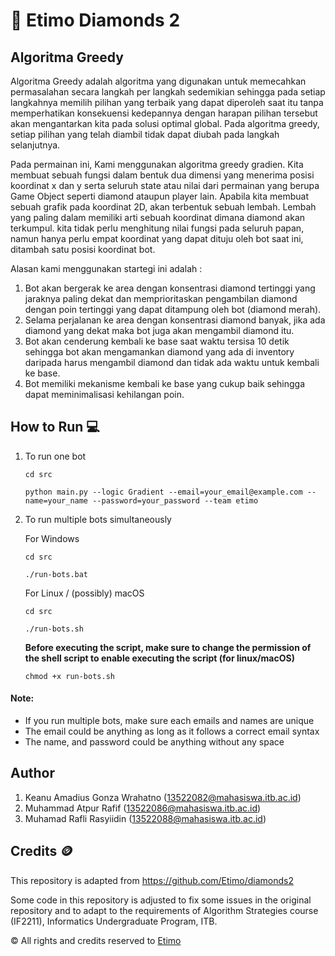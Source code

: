 # 💎 Etimo Diamonds 2

## Algoritma Greedy

Algoritma Greedy adalah algoritma yang digunakan untuk memecahkan permasalahan secara langkah per langkah sedemikian sehingga pada setiap langkahnya memilih pilihan yang terbaik yang dapat diperoleh saat itu tanpa memperhatikan konsekuensi kedepannya dengan harapan pilihan tersebut akan mengantarkan kita pada solusi optimal global. Pada algoritma greedy, setiap pilihan yang telah diambil tidak dapat diubah pada langkah selanjutnya.

Pada permainan ini, Kami menggunakan algoritma greedy gradien. Kita membuat sebuah fungsi dalam bentuk dua dimensi yang menerima posisi koordinat x dan y serta seluruh state atau nilai dari permainan yang berupa Game Object seperti diamond ataupun player lain. Apabila kita membuat sebuah grafik pada koordinat 2D, akan terbentuk sebuah lembah. Lembah yang paling dalam memiliki arti sebuah koordinat dimana diamond akan terkumpul. kita tidak perlu menghitung nilai fungsi pada seluruh papan, namun hanya perlu empat koordinat yang dapat dituju oleh bot saat ini, ditambah satu posisi koordinat bot.

Alasan kami menggunakan startegi ini adalah : 
1. Bot akan bergerak ke area dengan konsentrasi diamond tertinggi yang jaraknya paling dekat dan memprioritaskan pengambilan diamond dengan poin tertinggi yang dapat ditampung oleh bot (diamond merah).
2. Selama perjalanan ke area dengan konsentrasi diamond banyak, jika ada diamond yang dekat maka bot juga akan mengambil diamond itu.
3. Bot akan cenderung kembali ke base saat waktu tersisa 10 detik sehingga bot akan mengamankan diamond yang ada di inventory daripada harus mengambil diamond dan tidak ada waktu untuk kembali ke base.
4. Bot memiliki mekanisme kembali ke base yang cukup baik sehingga dapat meminimalisasi kehilangan poin.


## How to Run 💻

1. To run one bot
    ```
    cd src
    ```
    ```
    python main.py --logic Gradient --email=your_email@example.com --name=your_name --password=your_password --team etimo
    ```

2. To run multiple bots simultaneously

    For Windows
    ```
    cd src
    ```
    ```
    ./run-bots.bat
    ```

    For Linux / (possibly) macOS
    ```
    cd src
    ```
    ```
    ./run-bots.sh
    ```

    <b>Before executing the script, make sure to change the permission of the shell script to enable executing the script (for linux/macOS)</b>

    ```
    chmod +x run-bots.sh
    ```

#### Note:

-   If you run multiple bots, make sure each emails and names are unique
-   The email could be anything as long as it follows a correct email syntax
-   The name, and password could be anything without any space

## Author
1. Keanu Amadius Gonza Wrahatno  (13522082@mahasiswa.itb.ac.id)
2. Muhammad Atpur Rafif  (13522086@mahasiswa.itb.ac.id)
3. Muhamad Rafli Rasyiidin  (13522088@mahasiswa.itb.ac.id)


## Credits 🪙

This repository is adapted from https://github.com/Etimo/diamonds2

Some code in this repository is adjusted to fix some issues in the original repository and to adapt to the requirements of Algorithm Strategies course (IF2211), Informatics Undergraduate Program, ITB.

©️ All rights and credits reserved to [Etimo](https://github.com/Etimo)
